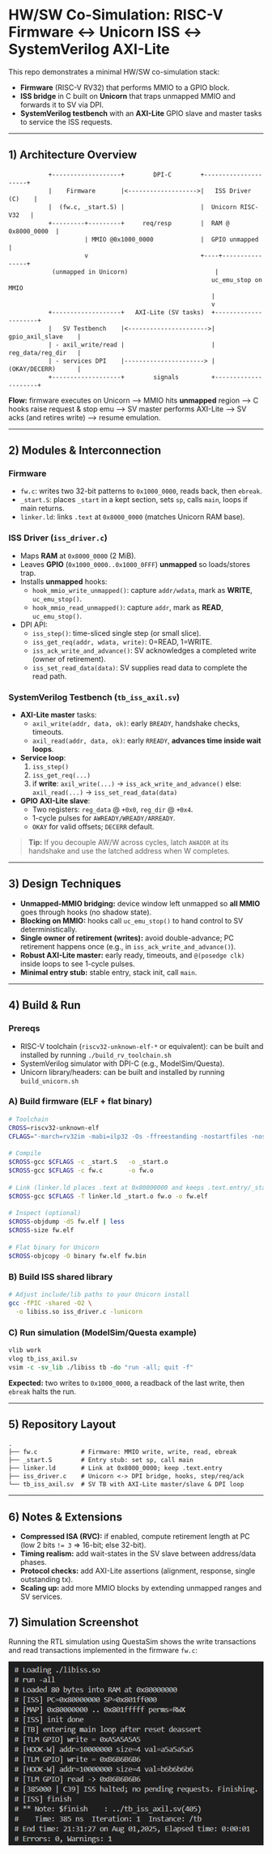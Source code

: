 # HW/SW Co-Simulation: RISC-V Firmware ↔ Unicorn ISS ↔ SystemVerilog AXI-Lite

This repo demonstrates a minimal HW/SW co-simulation stack:

- **Firmware** (RISC-V RV32) that performs MMIO to a GPIO block.
- **ISS bridge** in C built on **Unicorn** that traps unmapped MMIO and forwards it to SV via DPI.
- **SystemVerilog testbench** with an **AXI-Lite** GPIO slave and master tasks to service the ISS requests.

---

## 1) Architecture Overview

```
           +-------------------+        DPI-C        +---------------------+
           |    Firmware       |<------------------->|   ISS Driver (C)    |
           |  (fw.c, _start.S) |                     |  Unicorn RISC-V32   |
           +---------+---------+     req/resp        |  RAM @ 0x8000_0000  |
                     | MMIO @0x1000_0000             |  GPIO unmapped      |
                     v                               +----+----------------+
            (unmapped in Unicorn)                        |
                                                        uc_emu_stop on MMIO
                                                        |
                                                        v
           +-------------------+   AXI-Lite (SV tasks)  +---------------------+
           |   SV Testbench    |<---------------------->|  gpio_axil_slave    |
           | - axil_write/read |                        |  reg_data/reg_dir   |
           | - services DPI    |----------------------> |  (OKAY/DECERR)      |
           +-------------------+        signals         +---------------------+
```

**Flow:** firmware executes on Unicorn ⟶ MMIO hits **unmapped** region ⟶ C hooks raise request & stop emu ⟶ SV master performs AXI-Lite ⟶ SV acks (and retires write) ⟶ resume emulation.

---

## 2) Modules & Interconnection

### Firmware

- `fw.c`: writes two 32-bit patterns to `0x1000_0000`, reads back, then `ebreak`.
- `_start.S`: places `_start` in a kept section, sets `sp`, calls `main`, loops if main returns.
- `linker.ld`: links `.text` at `0x8000_0000` (matches Unicorn RAM base).

### ISS Driver (`iss_driver.c`)

- Maps **RAM** at `0x8000_0000` (2 MiB).
- Leaves **GPIO** (`0x1000_0000..0x1000_0FFF`) **unmapped** so loads/stores trap.
- Installs **unmapped** hooks:
  - `hook_mmio_write_unmapped()`: capture `addr/wdata`, mark as **WRITE**, `uc_emu_stop()`.
  - `hook_mmio_read_unmapped()`: capture `addr`, mark as **READ**, `uc_emu_stop()`.
- DPI API:
  - `iss_step()`: time-sliced single step (or small slice).
  - `iss_get_req(addr, wdata, write)`: 0=READ, 1=WRITE.
  - `iss_ack_write_and_advance()`: SV acknowledges a completed write (owner of retirement).
  - `iss_set_read_data(data)`: SV supplies read data to complete the read path.

### SystemVerilog Testbench (`tb_iss_axil.sv`)

- **AXI-Lite master** tasks:
  - `axil_write(addr, data, ok)`: early `BREADY`, handshake checks, timeouts.
  - `axil_read(addr, data, ok)`: early `RREADY`, **advances time inside wait loops**.
- **Service loop**:
  1. `iss_step()`
  2. `iss_get_req(...)`
  3. if **write**: `axil_write(...)` → `iss_ack_write_and_advance()`
     else: `axil_read(...)` → `iss_set_read_data(data)`
- **GPIO AXI-Lite slave**:
  - Two registers: `reg_data` @ `+0x0`, `reg_dir` @ `+0x4`.
  - 1-cycle pulses for `AWREADY/WREADY/ARREADY`.
  - `OKAY` for valid offsets; `DECERR` default.

> **Tip:** If you decouple AW/W across cycles, latch `AWADDR` at its handshake and use the latched address when W completes.

---

## 3) Design Techniques

- **Unmapped-MMIO bridging:** device window left unmapped so **all MMIO** goes through hooks (no shadow state).
- **Blocking on MMIO:** hooks call `uc_emu_stop()` to hand control to SV deterministically.
- **Single owner of retirement (writes):** avoid double-advance; PC retirement happens once (e.g., in `iss_ack_write_and_advance()`).
- **Robust AXI-Lite master:** early ready, timeouts, and `@(posedge clk)` inside loops to see 1-cycle pulses.
- **Minimal entry stub:** stable entry, stack init, call `main`.

---

## 4) Build & Run

### Prereqs

- RISC-V toolchain (`riscv32-unknown-elf-*` or equivalent): can be built and installed by running `./build_rv_toolchain.sh`
- SystemVerilog simulator with DPI-C (e.g., ModelSim/Questa).
- Unicorn library/headers: can be built and installed by running `build_unicorn.sh`

### A) Build firmware (ELF + flat binary)

```bash
# Toolchain
CROSS=riscv32-unknown-elf
CFLAGS="-march=rv32im -mabi=ilp32 -Os -ffreestanding -nostartfiles -nostdlib"

# Compile
$CROSS-gcc $CFLAGS -c _start.S   -o _start.o
$CROSS-gcc $CFLAGS -c fw.c       -o fw.o

# Link (linker.ld places .text at 0x80000000 and keeps .text.entry/_start)
$CROSS-gcc $CFLAGS -T linker.ld _start.o fw.o -o fw.elf

# Inspect (optional)
$CROSS-objdump -dS fw.elf | less
$CROSS-size fw.elf

# Flat binary for Unicorn
$CROSS-objcopy -O binary fw.elf fw.bin
```

### B) Build ISS shared library

```bash
# Adjust include/lib paths to your Unicorn install
gcc -fPIC -shared -O2 \
  -o libiss.so iss_driver.c -lunicorn
```

### C) Run simulation (ModelSim/Questa example)

```tcl
vlib work
vlog tb_iss_axil.sv
vsim -c -sv_lib ./libiss tb -do "run -all; quit -f"
```

**Expected:** two writes to `0x1000_0000`, a readback of the last write, then `ebreak` halts the run.

---

## 5) Repository Layout

```
.
├── fw.c            # Firmware: MMIO write, write, read, ebreak
├── _start.S        # Entry stub: set sp, call main
├── linker.ld       # Link at 0x8000_0000; keep .text.entry
├── iss_driver.c    # Unicorn <-> DPI bridge, hooks, step/req/ack
└── tb_iss_axil.sv  # SV TB with AXI-Lite master/slave & DPI loop
```

---

## 6) Notes & Extensions

- **Compressed ISA (RVC):** if enabled, compute retirement length at PC (low 2 bits `!= 3` ⇒ 16-bit; else 32-bit).
- **Timing realism:** add wait-states in the SV slave between address/data phases.
- **Protocol checks:** add AXI-Lite assertions (alignment, response, single outstanding tx).
- **Scaling up:** add more MMIO blocks by extending unmapped ranges and SV services.


## 7) Simulation Screenshot

Running the RTL simulation using QuestaSim shows the write transactions and read transactions implemented in the firmware `fw.c`:

![sim_sc](./sim_sc.png)
